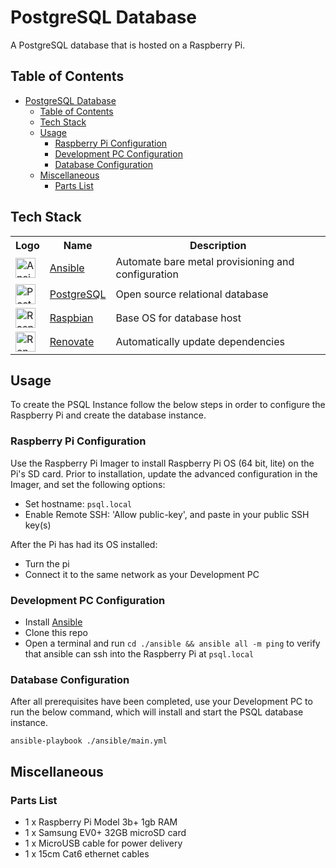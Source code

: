 # PostgreSQL Database

A PostgreSQL database that is hosted on a Raspberry Pi.

## Table of Contents

<!-- TOC -->
* [PostgreSQL Database](#postgresql-database)
  * [Table of Contents](#table-of-contents)
  * [Tech Stack](#tech-stack)
  * [Usage](#usage)
    * [Raspberry Pi Configuration](#raspberry-pi-configuration)
    * [Development PC Configuration](#development-pc-configuration)
    * [Database Configuration](#database-configuration)
  * [Miscellaneous](#miscellaneous)
    * [Parts List](#parts-list)
<!-- TOC -->

## Tech Stack

<table>
    <tr>
        <th>Logo</th>
        <th>Name</th>
        <th>Description</th>
    </tr>
    <tr>
        <td><img alt="Ansible logo" width="32" src="https://simpleicons.org/icons/ansible.svg"></td>
        <td><a href="https://www.ansible.com">Ansible</a></td>
        <td>Automate bare metal provisioning and configuration</td>
    </tr>
    <tr>
        <td><img alt="PostgreSQL logo" width="32" src="https://wiki.postgresql.org/images/a/a4/PostgreSQL_logo.3colors.svg"></td>
        <td><a href="https://www.ansible.com">PostgreSQL</a></td>
        <td>Open source relational database</td>
    </tr> 
    <tr>
        <td><img alt="Raspbian logo" width="32" src="https://www.raspberrypi.com/app/uploads/2021/10/cropped-Raspberry-Pi-Favicon-100x100-1-300x300.png"></td>
        <td><a href="https://www.raspbian.org/">Raspbian</a></td>
        <td>Base OS for database host</td>
    </tr>
    <tr>
        <td><img alt="Renovate logo" width="32" src="https://docs.renovatebot.com/assets/images/logo.png"></td>
        <td><a href="https://www.whitesourcesoftware.com/free-developer-tools/renovate">Renovate</a></td>
        <td>Automatically update dependencies</td>
    </tr>
</table>

## Usage

To create the PSQL Instance follow the below steps in order to configure the Raspberry Pi and create the database instance.

### Raspberry Pi Configuration

Use the Raspberry Pi Imager to install Raspberry Pi OS (64 bit, lite) on the Pi's SD card.
Prior to installation, update the advanced configuration in the Imager, and set the following options:
- Set hostname: `psql.local`
- Enable Remote SSH: 'Allow public-key', and paste in your public SSH key(s)

After the Pi has had its OS installed:
- Turn the pi
- Connect it to the same network as your Development PC

### Development PC Configuration
- Install [Ansible](https://docs.ansible.com/ansible/latest/installation_guide/intro_installation.html)
- Clone this repo
- Open a terminal and run `cd ./ansible && ansible all -m ping` to verify that ansible can ssh into the Raspberry Pi at `psql.local`

### Database Configuration 

After all prerequisites have been completed, use your Development PC to run the below command, which will install and start the PSQL database instance.
```
ansible-playbook ./ansible/main.yml
```

## Miscellaneous 

### Parts List

- 1 x Raspberry Pi Model 3b+ 1gb RAM
- 1 x Samsung EV0+ 32GB microSD card
- 1 x MicroUSB cable for power delivery 
- 1 x 15cm Cat6 ethernet cables
